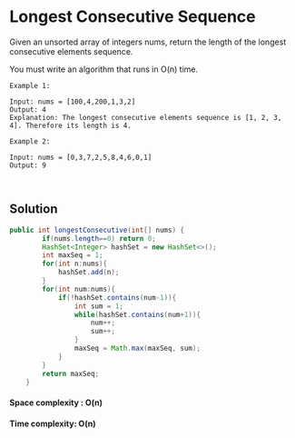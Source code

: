 
# Longest Consecutive Sequence

Given an unsorted array of integers nums, return the length of the longest consecutive elements sequence.

You must write an algorithm that runs in O(n) time.
 
```
Example 1:

Input: nums = [100,4,200,1,3,2]
Output: 4
Explanation: The longest consecutive elements sequence is [1, 2, 3, 4]. Therefore its length is 4.

Example 2:

Input: nums = [0,3,7,2,5,8,4,6,0,1]
Output: 9
 
 
```

## Solution 

```java
public int longestConsecutive(int[] nums) {
        if(nums.length==0) return 0;
        HashSet<Integer> hashSet = new HashSet<>();
        int maxSeq = 1;
        for(int n:nums){
            hashSet.add(n);
        }
        for(int num:nums){
            if(!hashSet.contains(num-1)){
                int sum = 1;
                while(hashSet.contains(num+1)){
                    num++;
                    sum++;
                }
                maxSeq = Math.max(maxSeq, sum);
            }  
        } 
        return maxSeq; 
    }
```

#### Space complexity : O(n)
#### Time complexity: O(n)
